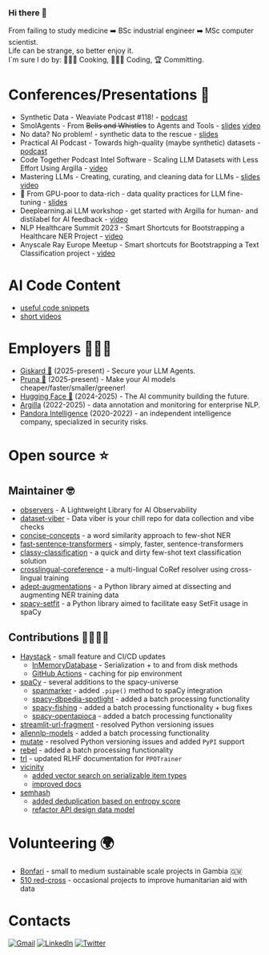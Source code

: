 ### Hi there 👋

From failing to study medicine ➡️ BSc industrial engineer ➡️ MSc computer scientist. \
Life can be strange, so better enjoy it. \
I´m sure I do by: 👨🏽‍🍳 Cooking, 👨🏽‍💻 Coding, 🏆 Committing.

# Conferences/Presentations 📖

- Synthetic Data - Weaviate Podcast #118! - [podcast](https://creators.spotify.com/pod/show/weaviate/episodes/Synthetic-Data-with-David-Berenstein-and-Ben-Burtenshaw---Weaviate-Podcast-118-e30l10v/a-abro6us)
- SmolAgents - From <s>Bells and Whistles</s> to Agents and Tools - [slides](https://www.canva.com/design/DAGePOjlQM8/45bq8R-7GrTPL6TfWNJbsA/edit?utm_content=DAGePOjlQM8&utm_campaign=designshare&utm_medium=link2&utm_source=sharebutton) [video](https://www.youtube.com/watch?v=PLCZVUQ1p3c)
- No data? No problem! - synthetic data to the rescue - [slides](https://www.canva.com/design/DAGViIBmdic/yUJ02U4pP9qTLvChf--gVg/edit?utm_content=DAGViIBmdic&utm_campaign=designshare&utm_medium=link2&utm_source=sharebutton)
- Practical AI Podcast - Towards high-quality (maybe synthetic) datasets - [podcast](https://practicalai.fm/290)
- Code Together Podcast Intel Software - Scaling LLM Datasets with Less Effort Using Argilla - [video](https://www.youtube.com/watch?v=9kOSjMFxCCc)
- Mastering LLMs - Creating, curating, and cleaning data for LLMs - [slides](https://docs.google.com/presentation/d/12n-_ivhTQQpeTKAIvmuxnUxkJ19zvtJzKBwvZn-t8rQ/edit?usp=sharing) [video](https://www.youtube.com/watch?v=HEGaei7k0zE)
- 🧼 From GPU-poor to data-rich - data quality practices for LLM fine-tuning - [slides](https://www.canva.com/design/DAGF-GwfVmI/ryeuPyHCz3WZl8P8MIEi_A/edit?utm_content=DAGF-GwfVmI&utm_campaign=designshare&utm_medium=link2&utm_source=sharebutton)
- Deeplearning.ai LLM workshop - get started with Argilla for human- and distilabel for AI feedback - [video](https://youtube.com/live/JNdRV7CDXKM?feature=shared)
- NLP Healthcare Summit 2023 - Smart Shortcuts for Bootstrapping a Healthcare NER Project - [video](https://youtu.be/t68kC5Dk4LA)
- Anyscale Ray Europe Meetup - Smart shortcuts for Bootstrapping a Text Classification project - [video](https://youtu.be/tdGvtMv8IiE)

# AI Code Content

- [useful code snippets](https://gist.github.com/davidberenstein1957)
- [short videos](https://www.youtube.com/@ai-code-content)

# Employers 👨🏽‍💻

- [Giskard 🐢](https://www.giskard.ai/) (2025-present) - Secure your
LLM Agents.
- [Pruna 🍑](https://www.pruna.ai/) (2025-present) - Make your 
AI models cheaper/faster/smaller/greener!
- [Hugging Face 🤗](https://www.huggingface.co/) (2024-2025) - The AI community building the future.
- [Argilla](https://www.argilla.io/) (2022-2025) - data annotation and monitoring for enterprise NLP.
- [Pandora Intelligence](https://www.pandoraintelligence.com/) (2020-2022) - an independent intelligence company, specialized in security risks.

# Open source ⭐️

## Maintainer 🤓

- [observers](https://github.com/cfahlgren1/observers) - A Lightweight Library for AI Observability
- [dataset-viber](https://github.com/davidberenstein1957/data-viber) - Data viber is your chill repo for data collection and vibe checks
- [concise-concepts](https://github.com/davidberenstein1957/concise-concepts) - a word similarity approach to few-shot NER
- [fast-sentence-transformers](https://github.com/davidberenstein1957/fast-sentence-transformers) - simply, faster, sentence-transformers
- [classy-classification](https://github.com/davidberenstein1957/classy-classification) - a quick and dirty few-shot text classification solution
- [crosslingual-coreference](https://github.com/davidberenstein1957/crosslingual-coreference) - a multi-lingual CoRef resolver using cross-lingual training
- [adept-augmentations](https://github.com/argilla-io/adept-augmentations) - a Python library aimed at dissecting and augmenting NER training data
- [spacy-setfit](https://github.com/davidberenstein1957/spacy-setfit) - a Python library aimed to facilitate easy SetFit usage in spaCy

## Contributions 🫱🏾‍🫲🏼 

- [Haystack](https://github.com/deepset-ai/haystack) - small feature and CI/CD updates
    - [InMemoryDatabase](https://github.com/deepset-ai/haystack/pull/7888) - Serialization + to and from disk methods 
    - [GitHub Actions](https://github.com/deepset-ai/haystack/pull/7890) - caching for pip environment
- [spaCy](https://github.com/explosion/spaCy) - several additions to the spacy-universe
    - [spanmarker](https://github.com/tomaarsen/SpanMarkerNER/pull/16) - added `.pipe()` method to spaCy integration
    - [spacy-dbpedia-spotlight](https://github.com/MartinoMensio/spacy-dbpedia-spotlight) - added a batch processing functionality
    - [spacy-fishing](https://github.com/Lucaterre/spacyfishing) - added a batch processing functionality + bug fixes
    - [spacy-opentapioca](https://github.com/UB-Mannheim/spacyopentapioca) - added a batch processing functionality
- [streamlit-url-fragment](https://github.com/ktosiek/streamlit-url-fragment) - resolved Python versioning issues
- [allennlp-models](https://github.com/allenai/allennlp-models) - added a batch processing functionality
- [mutate](https://github.com/infinitylogesh/mutate) - resolved Python versioning issues and added `PyPI` support
- [rebel](https://github.com/Babelscape/rebel) - added a batch processing functionality
- [trl](https://github.com/huggingface/trl/pull/665) - updated RLHF documentation for `PPOTrainer`
- [vicinity](https://github.com/MinishLab/vicinity)
    - [added vector search on serializable item types](https://github.com/MinishLab/vicinity/pull/56)
    - [improved docs](https://github.com/MinishLab/vicinity/pull/39)
- [semhash](https://github.com/MinishLab/semhash)
    - [added deduplication based on entropy score](https://github.com/MinishLab/semhash/pull/25)
    - [refactor API design data model](https://github.com/MinishLab/semhash/pull/40/files)

# Volunteering 🌍

- [Bonfari](https://bonfari.nl/) - small to medium sustainable scale projects in Gambia 🇬🇲
- [510 red-cross](https://www.510.global/) - occasional projects to improve humanitarian aid with data

# Contacts

[![Gmail](https://img.shields.io/badge/Gmail-D14836?style=for-the-badge&logo=gmail&logoColor=white)](mailto:david.m.berenstein@gmail.com)
[![LinkedIn](https://img.shields.io/badge/LinkedIn-0077B5?style=for-the-badge&logo=linkedin&logoColor=white)](https://www.linkedin.com/in/davidberenstein/)
[![Twitter](https://img.shields.io/badge/Twitter-1DA1F2?style=for-the-badge&logo=twitter&logoColor=white)](https://twitter.com/davidberenstei)
